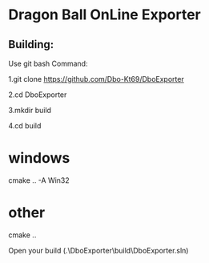 # Dragon Ball OnLine Exporter

## Building:

Use git bash Command:

1.git clone https://github.com/Dbo-Kt69/DboExporter

2.cd DboExporter

3.mkdir build

4.cd build

# windows
cmake .. -A Win32

# other
cmake ..

Open your build (.\DboExporter\build\DboExporter.sln)
